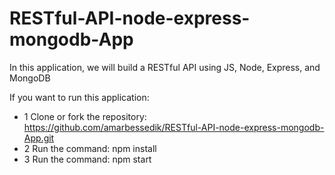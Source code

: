 # RESTful-API-node-express-mongodb-App

In this application, we will build a RESTful API using JS, Node, Express, and MongoDB

If you want to run this application:
- 1 Clone or fork the repository: https://github.com/amarbessedik/RESTful-API-node-express-mongodb-App.git
- 2 Run the command: npm install
- 3 Run the command: npm start
